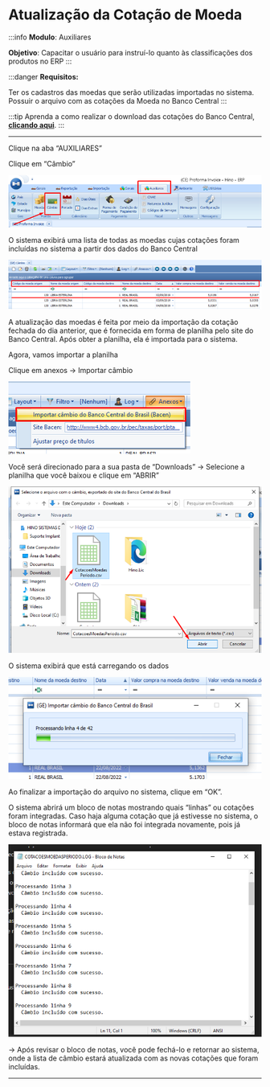 # Atualização da Cotação de Moeda

:::info
**Modulo**: Auxiliares

**Objetivo**: Capacitar o usuário para instruí-lo quanto às classificações dos produtos no ERP
:::

:::danger
**Requisitos:** 

Ter os cadastros das moedas que serão utilizadas importadas no sistema.
Possuir o arquivo com as cotações da Moeda no Banco Central 
:::

:::tip
Aprenda a como realizar o download das cotações do Banco Central, [**clicando aqui**](download-arquivo-bacen.md).
:::

---

Clique na aba “AUXILIARES” 

Clique em “Câmbio”

![atualizacao-cotacao](./img/atualizacao-cotacao/atualizacao-cotacao.png)

O sistema exibirá uma lista de todas as moedas cujas cotações foram incluídas no sistema a partir dos dados do Banco Central


![atualizacao-cotacao-1](./img/atualizacao-cotacao/atualizacao-cotacao-1.png)

A atualização das moedas é feita por meio da importação da cotação fechada do dia anterior, que é fornecida em forma de planilha pelo site do Banco Central. Após obter a planilha, ela é importada para o sistema. 


Agora, vamos importar a planilha 

Clique em anexos → Importar câmbio

![atualizacao-cotacao-2](./img/atualizacao-cotacao/atualizacao-cotacao-2.png)

Você será direcionado para a sua pasta de “Downloads” → Selecione a planilha que você baixou e clique em “ABRIR”

![atualizacao-cotacao-3](./img/atualizacao-cotacao/atualizacao-cotacao-3.png)

O sistema exibirá que está carregando os dados 

![atualizacao-cotacao-4](./img/atualizacao-cotacao/atualizacao-cotacao-4.png)

Ao finalizar a importação do arquivo no sistema, clique em “OK”. 

O sistema abrirá um bloco de notas mostrando quais “linhas” ou cotações foram integradas. Caso haja alguma cotação que já estivesse no sistema, o bloco de notas informará que ela não foi integrada novamente, pois já estava registrada.

![atualizacao-cotacao-5](./img/atualizacao-cotacao/atualizacao-cotacao-5.png)

→ Após revisar o bloco de notas, você pode fechá-lo e retornar ao sistema, onde a lista de câmbio estará atualizada com as novas cotações que foram incluídas.

---